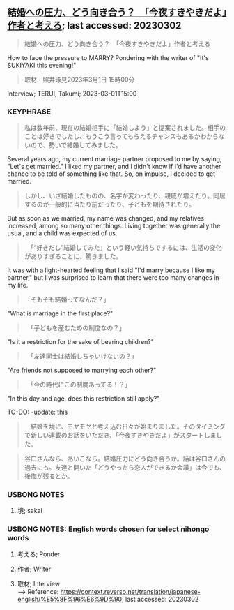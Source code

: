 ## [結婚への圧力、どう向き合う？　「今夜すきやきだよ」作者と考える](https://www.asahi.com/articles/ASR2X5G67R2NPCVL00G.html?iref=comtop_Life_01); last accessed: 20230302

> 結婚への圧力、どう向き合う？　「今夜すきやきだよ」作者と考える

How to face the pressure to MARRY? Pondering with the writer of "It's SUKIYAKI this evening!"

> 取材・照井琢見2023年3月1日 15時00分

Interview; TERUI, Takumi; 2023-03-01T15:00

### KEYPHRASE

> 私は数年前、現在の結婚相手に「結婚しよう」と提案されました。相手のことは好きでしたし、もうこう言ってもらえるチャンスもあるかわからないので、勢いで結婚してみました。

Several years ago, my current marriage partner proposed to me by saying, "Let's get married." I liked my partner, and I didn't know if I'd have another chance to be told of something like that. So, on impulse, I decided to get married.

> しかし、いざ結婚したものの、名字が変わったり、親戚が増えたり。同居するのが一般的に当たり前だったり、子どもを期待されたり。

But as soon as we married, my name was changed, and my relatives increased, among so many other things. Living together was generally the usual, and a child was expected of us.

>　「“好きだし”結婚してみた」という軽い気持ちでするには、生活の変化がありすぎることに、驚きました。

It was with a light-hearted feeling that I said "I'd marry because I like my partner," but I was surprised to learn that there were too many changes in my life.

>「そもそも結婚ってなんだ？」

"What is marriage in the first place?"

>　「子どもを産むための制度なの？」

"Is it a restriction for the sake of bearing children?"

>　「友達同士は結婚しちゃいけないの？」

"Are friends not supposed to marrying each other?"

>　「今の時代にこの制度あってる！？」

"In this day and age, does this restriction still apply?"

TO-DO: -update: this

>　結婚を境に、モヤモヤと考え込む日々が始まりました。そのタイミングで新しい連載のお話をいただき、「今夜すきやきだよ」がスタートしました。

> 谷口さんなら、あいこなら。結婚圧力にどう向き合うか。話は谷口さんの過去にも。友達と開いた「どうやったら恋人ができるか会議」は今でも、後悔が残るとか。

### USBONG NOTES

1) 境; sakai


### USBONG NOTES: English words chosen for select nihongo words

1) 考える; Ponder

2) 作者; Writer

3) 取材; Interview<br/>
--> Reference: https://context.reverso.net/translation/japanese-english/%E5%8F%96%E6%9D%90; last accessed: 20230302
